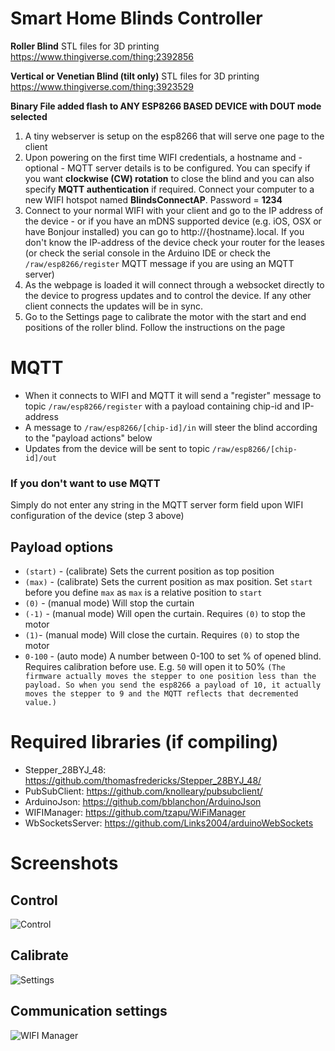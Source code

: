 # Smart Home Blinds Controller

**Roller Blind** STL files for 3D printing https://www.thingiverse.com/thing:2392856

**Vertical or Venetian Blind (tilt only)** STL files for 3D printing https://www.thingiverse.com/thing:3923529

**Binary File added flash to ANY ESP8266 BASED DEVICE with DOUT mode selected**

 1. A tiny webserver is setup on the esp8266 that will serve one page to the client
 2. Upon powering on the first time WIFI credentials, a hostname and - optional - MQTT server details is to be configured. You can specify if you want **clockwise (CW) rotation** to close the blind and you can also specify **MQTT authentication** if required. Connect your computer to a new WIFI hotspot named **BlindsConnectAP**. Password = **1234**
 3. Connect to your normal WIFI with your client and go to the IP address of the device - or if you have an mDNS supported device (e.g. iOS, OSX or have Bonjour installed) you can go to http://{hostname}.local. If you don't know the IP-address of the device check your router for the leases (or check the serial console in the Arduino IDE or check the `/raw/esp8266/register` MQTT message if you are using an MQTT server)
 4. As the webpage is loaded it will connect through a websocket directly to the device to progress updates and to control the device. If any other client connects the updates will be in sync.
 5. Go to the Settings page to calibrate the motor with the start and end positions of the roller blind. Follow the instructions on the page

# MQTT
- When it connects to WIFI and MQTT it will send a "register" message to topic `/raw/esp8266/register` with a payload containing chip-id and IP-address
- A message to `/raw/esp8266/[chip-id]/in` will steer the blind according to the "payload actions" below
- Updates from the device will be sent to topic `/raw/esp8266/[chip-id]/out`

### If you don't want to use MQTT
Simply do not enter any string in the MQTT server form field upon WIFI configuration of the device (step 3 above)

## Payload options
- `(start)` - (calibrate) Sets the current position as top position
- `(max)` - (calibrate) Sets the current position as max position. Set `start` before you define `max` as `max` is a relative position to `start`
- `(0)` - (manual mode) Will stop the curtain
- `(-1)` - (manual mode) Will open the curtain. Requires `(0)` to stop the motor
- `(1)`- (manual mode) Will close the curtain. Requires `(0)` to stop the motor
- `0-100` - (auto mode) A number between 0-100 to set % of opened blind. Requires calibration before use. E.g. `50` will open it to 50% `(The firmware actually moves the stepper to one position less than the payload. So when you send the esp8266 a payload of 10, it actually moves the stepper to 9 and the MQTT reflects that decremented value.)`

# Required libraries (if compiling)
- Stepper_28BYJ_48: https://github.com/thomasfredericks/Stepper_28BYJ_48/
- PubSubClient: https://github.com/knolleary/pubsubclient/
- ArduinoJson: https://github.com/bblanchon/ArduinoJson
- WIFIManager: https://github.com/tzapu/WiFiManager
- WbSocketsServer: https://github.com/Links2004/arduinoWebSockets

# Screenshots

## Control
![Control](https://user-images.githubusercontent.com/2181965/31178217-a5351678-a918-11e7-9611-3e8256c873a4.png)

## Calibrate
![Settings](https://user-images.githubusercontent.com/2181965/31178216-a4f7194a-a918-11e7-85dd-8e189cfc031c.png)

## Communication settings
 ![WIFI Manager](https://user-images.githubusercontent.com/2181965/37288794-75244c84-2608-11e8-8c27-a17e1e854761.jpg)
